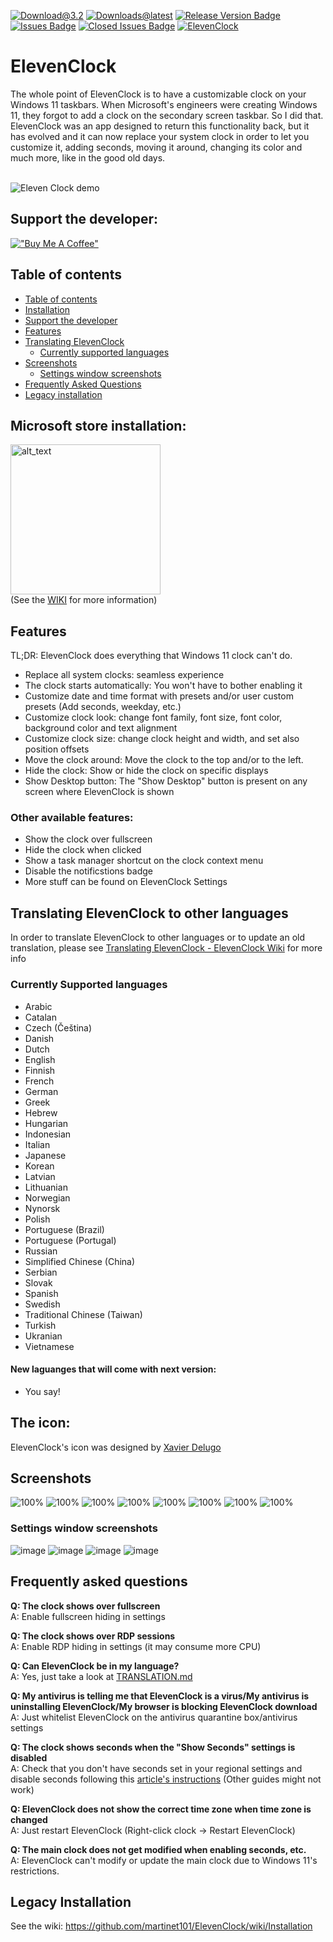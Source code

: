 
[![Download@3.2](https://img.shields.io/github/downloads/martinet101/ElevenClock/3.2.0/total?style=for-the-badge)](https://github.com/martinet101/ElevenClock/releases/latest/download/ElevenClock.Installer.exe)
[![Downloads@latest](https://img.shields.io/github/downloads/martinet101/ElevenClock/latest/total?style=for-the-badge)](https://github.com/martinet101/ElevenClock/releases/latest/download/ElevenClock.Installer.exe)
[![Release Version Badge](https://img.shields.io/github/v/release/martinet101/ElevenClock?style=for-the-badge)](https://github.com/martinet101/ElevenClock/releases)
[![Issues Badge](https://img.shields.io/github/issues/martinet101/ElevenClock?style=for-the-badge)](https://github.com/martinet101/ElevenClock/issues)
[![Closed Issues Badge](https://img.shields.io/github/issues-closed/martinet101/ElevenClock?color=%238256d0&style=for-the-badge)](https://github.com/martinet101/ElevenClock/issues?q=is%3Aissue+is%3Aclosed)
[![ElevenClock](https://img.shields.io/twitter/follow/elevenclockproj?color=%231DA1F2&style=for-the-badge)](https://twitter.com/ElevenClockProj)
<br>
# ElevenClock

The whole point of ElevenClock is to have a customizable clock on your Windows 11 taskbars. When Microsoft's engineers were creating Windows 11, they forgot to add a clock on the secondary screen taskbar. So I did that. 
ElevenClock was an app designed to return this functionality back, but it has evolved and it can now replace your system clock in order to let you customize it, adding seconds, moving it around, changing its color and much more, like in the good old days.<br><br>

![Eleven Clock demo](https://raw.githubusercontent.com/martinet101/ElevenClock/master/media/banner.webp)

## Support the developer:

[!["Buy Me A Coffee"](https://www.buymeacoffee.com/assets/img/custom_images/orange_img.png)](https://ko-fi.com/martinet101)
<br>
## Table of contents
 - [Table of contents](#table-of-contents)
 - [Installation](#microsoft-store-installation)
 - [Support the developer](#support-the-developer)
 - [Features](#features)
 - [Translating ElevenClock](https://github.com/martinet101/ElevenClock/wiki/Translating-ElevenClock)
   - [Currently supported languages](#currently-supported-languages)
 - [Screenshots](#screenshots)
   - [Settings window screenshots](#settings-window-screenshots)
 - [Frequently Asked Questions](#frequently-asked-questions)
 - [Legacy installation](#legacy-installation)

## Microsoft store installation:

[<img alt="alt_text" width="240px" src="https://upload.wikimedia.org/wikipedia/commons/f/f7/Get_it_from_Microsoft_Badge.svg" href=""/>](https://somepythonthings.tk/redirect/?elevenclockstore)<br>
(See the [WIKI](https://github.com/martinet101/ElevenClock/wiki/Installation) for more information)




## Features

TL;DR: ElevenClock does everything that Windows 11 clock can't do.

 - Replace all system clocks: seamless experience
 - The clock starts automatically: You won't have to bother enabling it
 - Customize date and time format with presets and/or user custom presets (Add seconds, weekday, etc.)
 - Customize clock look: change font family, font size, font color, background color and text alignment
 - Customize clock size: change clock height and width, and set also position offsets
 - Move the clock around: Move the clock to the top and/or to the left.
 - Hide the clock: Show or hide the clock on specific displays
 - Show Desktop button: The "Show Desktop" button is present on any screen where ElevenClock is shown
 
 ### Other available features:
 - Show the clock over fullscreen
 - Hide the clock when clicked
 - Show a task manager shortcut on the clock context menu
 - Disable the notificstions badge
 - More stuff can be found on ElevenClock Settings

## Translating ElevenClock to other languages
In order to translate ElevenClock to other languages or to update an old translation, please see [Translating ElevenClock - ElevenClock Wiki](https://github.com/martinet101/ElevenClock/wiki/Translating-ElevenClock) for more info


### Currently Supported languages

 - Arabic
 - Catalan
 - Czech (Čeština)
 - Danish
 - Dutch
 - English
 - Finnish
 - French
 - German
 - Greek
 - Hebrew
 - Hungarian
 - Indonesian
 - Italian
 - Japanese
 - Korean
 - Latvian
 - Lithuanian
 - Norwegian
 - Nynorsk
 - Polish
 - Portuguese (Brazil)
 - Portuguese (Portugal)
 - Russian
 - Simplified Chinese (China)
 - Serbian
 - Slovak
 - Spanish
 - Swedish
 - Traditional Chinese (Taiwan)
 - Turkish
 - Ukranian
 - Vietnamese

#### New laguanges that will come with next version:
 - You say!

## The icon:
ElevenClock's icon was designed by [Xavier Delugo](https://www.instagram.com/xdelugo/)

## Screenshots

![100%](https://github.com/martinet101/ElevenClock/blob/main/media/img2.webp?raw=true)
![100%](https://github.com/martinet101/ElevenClock/blob/main/media/img3.webp?raw=true)
![100%](https://github.com/martinet101/ElevenClock/blob/main/media/img4.webp?raw=true)
![100%](https://github.com/martinet101/ElevenClock/blob/main/media/img5.webp?raw=true)
![100%](https://github.com/martinet101/ElevenClock/blob/main/media/img6.webp?raw=true)
![100%](https://github.com/martinet101/ElevenClock/blob/main/media/img7.webp?raw=true)
![100%](https://github.com/martinet101/ElevenClock/blob/main/media/img8.webp?raw=true)
![100%](https://github.com/martinet101/ElevenClock/blob/main/media/img9.webp?raw=true)

### Settings window screenshots
![image](https://user-images.githubusercontent.com/53119851/143274707-f7bc549c-de11-4745-b3b5-2e7b4b4b98a5.png)
![image](https://user-images.githubusercontent.com/53119851/143274793-25718b30-5e0a-4d5e-b81c-f13e9187db0c.png)
![image](https://user-images.githubusercontent.com/53119851/143274997-eb13bac7-e2fc-4521-a6bd-e56a7f19426e.png)
![image](https://user-images.githubusercontent.com/53119851/143275189-cdfa92aa-7d57-441e-8cc5-3805bc5d2b63.png)


## Frequently asked questions

**Q: The clock shows over fullscreen**<br>
A: Enable fullscreen hiding in settings<br>

**Q: The clock shows over RDP sessions**<br>
A: Enable RDP hiding in settings (it may consume more CPU)<br>

**Q: Can ElevenClock be in my language?**<br>
A: Yes, just take a look at [TRANSLATION.md](https://github.com/martinet101/ElevenClock/wiki/Translating-ElevenClock)<br>

**Q: My antivirus is telling me that ElevenClock is a virus/My antivirus is uninstalling ElevenClock/My browser is blocking ElevenClock download**<br>
A: Just whitelist ElevenClock on the antivirus quarantine box/antivirus settings<br>

**Q: The clock shows seconds when the "Show Seconds" settings is disabled**<br>
A: Check that you don't have seconds set in your regional settings and disable seconds following this [article's instructions](https://www.howtogeek.com/325096/how-to-make-windows-10s-taskbar-clock-display-seconds/) (Other guides might not work)<br>

**Q: ElevenClock does not show the correct time zone when time zone is changed**<br>
A: Just restart ElevenClock (Right-click clock -> Restart ElevenClock)<br>

**Q: The main clock does not get modified when enabling seconds, etc.**<br>
A: ElevenClock can't modify or update  the main clock due to Windows 11's restrictions.


## Legacy Installation

See the wiki:
https://github.com/martinet101/ElevenClock/wiki/Installation

